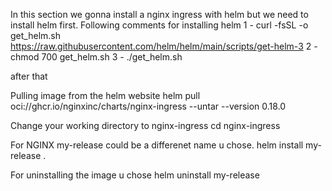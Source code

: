 In this section we gonna install a nginx ingress with helm but we need to install helm first.
Following comments for installing helm
1 - curl -fsSL -o get_helm.sh https://raw.githubusercontent.com/helm/helm/main/scripts/get-helm-3
2 - chmod 700 get_helm.sh
3 - ./get_helm.sh

after that 

Pulling image from the helm website
helm pull oci://ghcr.io/nginxinc/charts/nginx-ingress --untar --version 0.18.0

Change your working directory to nginx-ingress
cd nginx-ingress

For NGINX my-release could be a differenet name u chose.
helm install my-release .

For uninstalling the image u chose
helm uninstall my-release


